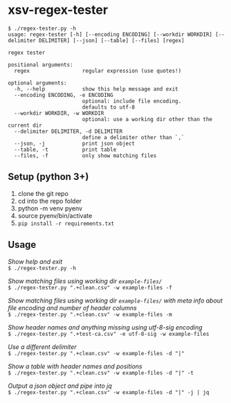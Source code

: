 # xsv-regex-tester

```
$ ./regex-tester.py -h
usage: regex-tester [-h] [--encoding ENCODING] [--workdir WORKDIR] [--delimiter DELIMITER] [--json] [--table] [--files] [regex]

regex tester

positional arguments:
  regex                 regular expression (use quotes!)

optional arguments:
  -h, --help            show this help message and exit
  --encoding ENCODING, -e ENCODING
                        optional: include file encoding.
                        defaults to utf-8
  --workdir WORKDIR, -w WORKDIR
                        optional: use a working dir other than the current dir
  --delimiter DELIMITER, -d DELIMITER
                        define a delimiter other than `,`
  --json, -j            print json object
  --table, -t           print table
  --files, -f           only show matching files
```

## Setup (python 3+) 
  
1. clone the git repo
2. cd into the repo folder
3. python -m venv pyenv
4. source pyenv/bin/activate
5. `pip install -r requirements.txt`
  
## Usage  
  
_Show help and exit_   
`$ ./regex-tester.py -h`  
  
_Show matching files using working dir `example-files/`_   
`$ ./regex-tester.py ".+clean.csv" -w example-files -f`  
  
_Show matching files using working dir `example-files/` with meta info about file encoding and number of header columns_  
`$ ./regex-tester.py ".+clean.csv" -w example-files -m`  
  
_Show header names and anything missing using utf-8-sig encoding_   
`$ ./regex-tester.py ".+test-ca.csv" -e utf-8-sig -w example-files`  

_Use a different delimiter_    
`$ ./regex-tester.py ".+clean.csv" -w example-files -d "|"`  
  
_Show a table with header names and positions_  
`$ ./regex-tester.py ".+clean.csv" -w example-files -d "|" -t`  
  
_Output a json object and pipe into jq_  
`$ ./regex-tester.py ".+clean.csv" -w example-files -d "|" -j | jq`  
